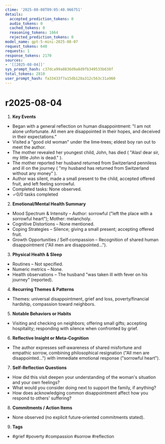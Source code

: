 ```yaml
---
ctime: '2025-08-08T09:05:40.966751'
details:
  accepted_prediction_tokens: 0
  audio_tokens: 0
  cached_tokens: 0
  reasoning_tokens: 1664
  rejected_prediction_tokens: 0
model_name: gpt-5-mini-2025-08-07
request_tokens: 640
requests: 1
response_tokens: 2170
sources:
- '[[2025-08-04]]'
sys_prompt_hash: c37dca99a8836d9a8d9fb349533b638f
total_tokens: 2810
user_prompt_hash: fa33433f7a15db128a312c563c31a960
---
```

# r2025-08-04

1. **Key Events**
- Began with a general reflection on human disappointment: "I am not alone unfortunate. All men are disappointed in their hopes, and deceived in their expectations."  
- Visited a "good old woman" under the lime‑trees; eldest boy ran out to meet the author.  
- The mother revealed her youngest child, John, has died ( "Alas! dear sir, my little John is dead." ).  
- The mother reported her husband returned from Switzerland penniless and ill on the journey ( "my husband has returned from Switzerland without any money" ).  
- Author was silent, made a small present to the child, accepted offered fruit, and left feeling sorrowful.  
- Completed tasks: None observed.  
- ✓0/0 tasks completed

2. **Emotional/Mental Health Summary**
- Mood Spectrum & Intensity – Author: sorrowful ("left the place with a sorrowful heart"); Mother: melancholy.  
- Cognitive Distortions – None mentioned.  
- Coping Strategies – Silence; giving a small present; accepting offered fruit.  
- Growth Opportunities / Self‑compassion – Recognition of shared human disappointment ("All men are disappointed...").

3. **Physical Health & Sleep**
- Routines – Not specified.  
- Numeric metrics – None.  
- Health observations – The husband "was taken ill with fever on his journey" (reported).

4. **Recurring Themes & Patterns**
- Themes: universal disappointment, grief and loss, poverty/financial hardship, compassion toward neighbors.

5. **Notable Behaviors or Habits**
- Visiting and checking on neighbors; offering small gifts; accepting hospitality; responding with silence when confronted by grief.

6. **Reflective Insight or Meta‑Cognition**
- The author expresses self‑awareness of shared misfortune and empathic sorrow, combining philosophical resignation ("All men are disappointed...") with immediate emotional response ("sorrowful heart").

7. **Self‑Reflection Questions**
- How did this visit deepen your understanding of the woman's situation and your own feelings?  
- What would you consider doing next to support the family, if anything?  
- How does acknowledging common disappointment affect how you respond to others' suffering?

8. **Commitments / Action Items**
- None observed (no explicit future‑oriented commitments stated).

9. **Tags**
- #grief #poverty #compassion #sorrow #reflection
